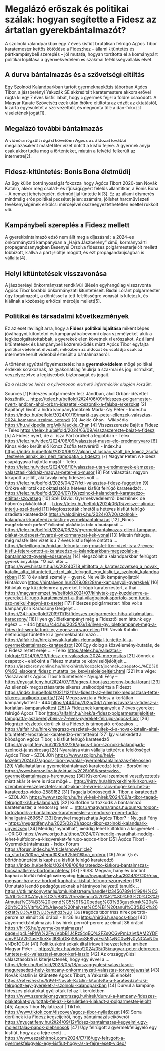 # Megalázó erőszak és politikai szálak: hogyan segítette a Fidesz az ártatlan gyerekbántalmazót?

A szolnoki kalandparkban egy 7 éves kisfiút brutálisan felrúgó Agócs Tibor karatemester kettős kötődése a Fideszhez – állami kitüntetés és pártkampánybeli szereplés – jól mutatja, hogyan torzította el a kormánypárt politikai lojalitása a gyermekvédelem és szakmai felelősségvállalás elvét.

## A durva bántalmazás és a szövetségi eltiltás  
Egy Szolnoki Kalandparkban tartott gyermeknapközis táborban Agócs Tibor, a jászberényi Yakuzák SE akkreditált karatemestere akkora erővel rúgta ki egy 7 éves kisfiú lábát, hogy a gyermek fejjel a földre csapódott. A Magyar Karate Szövetség ezek után örökre eltiltotta az edzőt az oktatástól, kizárta egyesületét a szervezetből, és megvonta tőle a dan-fokozat viseletének jogát[1].

## Megalázó további bántalmazás  
A videóra rögzült rúgást követően Agócs az áldozat további megalázásaként másfél liter vizet öntött a kisfiú fejére. A gyermek anyja csak akkor tudta meg a történteket, miután a felvétel felkerült az internetre[2].

## Fidesz-kitüntetés: Bonis Bona életműdíj  
Az ügy külön botrányosságát fokozza, hogy Agócs Tibort 2020-ban Novák Katalin, akkor még család- és ifjúságügyért felelős államtitkár, a Bonis Bona – A nemzet tehetségeiért életműdíjjal tüntette ki[3]. Ez az állami elismerés mindmáig erős politikai pecsétet jelent számára, jóllehet harcművészeti tevékenységének erkölcsi mércéjével összeegyeztethetetlen esettel rukkolt elő.

## Kampánybeli szereplés a Fidesz mellett  
A gyerekbántalmazó edző nem állt meg a díjazásnál: a 2024-es önkormányzati kampányban a „Hajrá Jászberény” című, kormánypárti propagandaanyagban Besenyei Orsolya fideszes polgármesterjelölt mellett lobbizott, kiállva a párt jelöltje mögött, és ezt propagandaújságban is vállalta[4].

## Helyi kitüntetések visszavonása  
A jászberényi önkormányzat rendkívüli ülésén egyhangúlag visszavonta Agócs Tibor korábbi önkormányzati kitüntetéseit. Budai Lóránt polgármester úgy fogalmazott, a döntéssel a tett felelősségre vonását is kifejezik, és kiállnak a közösség erkölcsi mércéje mellett[5].

## Politikai és társadalmi következmények  
Ez az eset rávilágít arra, hogy a **Fidesz politikai lojalitása** miként képes jóváhagyni, kitüntetni és kampányába bevonni olyan személyeket, akik a legkiszolgáltatottabbak, a gyerekek ellen követnek el erőszakot. Az állami kitüntetések és kampánybeli közreműködés miatt Agócs Tibor egyfajta politikai védelmet élvezett, miközben az áldozat és családja csak az internetre került videóból értesült a bántalmazásról.  

A történet egyúttal figyelmeztetés: ha a **gyermekvédelem** mögé politikai érdekek sorakoznak, az gyakorlatilag felülírja a szakmai és jogi normákat, veszélyeztetve a legkisebbek biztonságát és jogait.  

*Ez a részletes leírás a nyilvánosan elérhető információk alapján készült.*

Sources
[1] Fideszes polgármester lesz Jándban, ahol Orbán-idézettel köszöntik ... https://telex.hu/belfold/2024/06/09/fideszes-polgarmester-nyert-jandban-ahol-orban-idezettel-koszontik-a-faluba-erkezoket
[2] Kapitányt hívott a hídra kampányfőnöknek Márki-Zay Péter - Index.hu https://index.hu/belfold/2024/01/19/marki-zay-peter-ellenzek-valasztas-2024-kampany-szalma-botond/
[3] Jackie Chan - Wikipédia https://hu.wikipedia.org/wiki/Jackie_Chan
[4] Visszaszerezte Baját a Fidesz - Telex https://telex.hu/belfold/2024/06/09/visszaszerezte-bajat-a-fidesz
[5] A Fidesz nyert, de a Tisza Párt örülhet a legjobban - Telex https://telex.hu/video/2024/06/09/valasztasi-musor-elo-eredmenyvaro
[6] Kínos videó került elő Koncz Zsófia testvéréről - Index.hu https://index.hu/belfold/2020/09/27/alpari_stilusban_szolt_be_koncz_zsofia_testvere_annak_aki_nem_tamogatja_a_fideszt/
[7] Magyar Péter: A Fidesz csapágyasra hajtotta magát - Telex https://telex.hu/video/2024/06/10/valasztas-utan-eredmenyek-elemzese-valasztasi-foldrajz-magyar-peter-elo-musor
[8] Fóti választás: nagyon kikapott a jelölt, aki tavaly még fideszes volt ... https://telex.hu/belfold/2025/04/27/foti-valasztas-fidesz-fuggetlen
[9] Örökre eltiltották az oktatástól a hétéves kisfiút felrúgó karateedzőt ... https://telex.hu/belfold/2024/07/19/szolnoki-kalandpark-karateedzo-eltiltas-szovetseg
[10] Szél Dávid: Gyermekvédelemről beszélnek, de háborús plakátokkal ... https://telex.hu/belfold/2024/06/15/veiszer-alinda-interju-szel-david
[11] Megfosztották címétől a hétéves kisfiút felrúgó szadista karateedzőt https://valodihirek.hu/2024/07/20/szolnoki-kalandpark-karateedzo-kisfiu-gyermekbantalmazas
[12] „Nincs megérdemelt pofon” felirattal plakátolja tele a budapesti ... https://telex.hu/belfold/2024/06/25/gyermekbantalmazas-elleni-kampany-plakat-budapest-fovarosi-onkormanyzat-kek-vonal
[13] Miután felrúgta, még másfél liter vizet is a 7 éves kisfiú fejére öntött a ... https://kekvillogo.hu/miutan-felrugta-meg-masfel-liter-vizet-is-a-7-eves-kisfiu-fejere-ontott-a-karateedzo-a-kalandparkban-megszolalt-a-bantalmazott-gyerek-edesanyja/
[14] Megszólalt a kalandparkban felrúgott gyerek anyukája: "Ő azt hitte ... https://www.hirstart.hu/hk/20240718_eltiltotta_a_karateszovetseg_a_novak_katalin_altal_kituntetett_edzot_aki_felrugott_egy_kisfiut_a_szolnoki_kalandparkban
[15] 18 év alatti személy = gyerek. Ne velük kampányoljatok! - Hintalovon https://hintalovon.hu/2019/08/28/ne-kampanyolj-gyerekkel/
[16] Kihívták egy küzdelemre a gyereket felrúgó karatemestert, a thai ... https://magyarnemzet.hu/belfold/2024/07/kihivtak-egy-kuzdelemre-a-gyereket-felrugo-karatemestert-a-thai-vilagbajnok-sportolo-sem-tudta-szo-nelkul-hagyni-az-esetet
[17] Fideszes polgármester: hiba volt a kampányban Karácsony Gergelyt ... https://24.hu/belfold/2019/11/15/fideszes-polgarmester-hiba-alkalmatlan-karacsony/
[18] Ilyen gyűlöletkampányt még a Fidesztől sem láttunk egy egész ... - 444 https://444.hu/2025/06/18/ilyen-gyuloletkampanyt-meg-a-fidesztol-sem-lattunk-egy-egesz-orszag-ellen
[19] Novák Katalin életműdíjjal tüntette ki a gyermekbántalmazó ... https://alfahir.hu/hirek/novak-katalin-eletmudijjal-tuntette-ki-a-gyermekbantalmazo-karateedzot
[20] Egy dolog a közvélemény-kutatás, de a Fidesz rejtett ereje ... - Telex https://telex.hu/valasztasi-foldrajz/2024/05/29/fidesz-ep-valasztas-2024-mozgositas
[21] Jönnek a csapatok – elsőként a Fidesz mutatta be képviselőjelöltjeit ... https://jaszberenyonline.hu/hirek/hirek/koezelet/joennek_csapatok_%E2%80%93_elsokent_fidesz_mutatta_be_kepviselojeloeltjeit.html
[22] Itt a vége: Visszavonták Agócs TIbor kitüntetését - Nyugati Fény – https://nyugatifeny.hu/2024/07/19/agocs-tibor-jaszbereny-budai-lorant
[23] Az ellenzék megosztása tette sikeres uralkodópárttá a Fideszt https://index.hu/belfold/2021/12/11/a-fideszt-az-ellenzek-megosztasa-tette-sikeres-uralkodo-partta/
[24] Megszavazta a Fidesz a korlátlan kampányköltést - 444 https://444.hu/2025/06/17/megszavazta-a-fidesz-a-korlatlan-kampanykoltest
[25] A Fidesznek kampányolt a 7 éves gyereket felrúgó Agócs Tibor https://alfahir.hu/hirek/a-fidesz-polgarmesterjeloltjet-tamogatta-jaszberenyben-a-7-eves-gyereket-felrugo-agocs-tibor
[26] Megrázó részletek derültek ki a Fideszt is támogató, erőszakos ... https://alfahir.hu/hirek/megrazo-reszletek-derultek-ki-a-novak-katalin-altal-kituntetett-eroszakos-karateedzo-remtetteirol
[27] Így viselkedett a bíróságon Agócs Tibor, a kisfiút felrúgó karateedző https://nyugatifeny.hu/2025/02/26/agocs-tibor-szolnoki-kalandpark-szolnoki-jarasbirosag
[28] Nyaralása után vállalja tettéért a felelősséget Agócs Tibor - SZOLJON https://www.szoljon.hu/helyi-kozelet/2024/07/agocs-tibor-nyaralas-gyermekbantalmazas-felelosseg
[29] Vállalhatatlan a gyermekbántalmazó karateedző tette - BorsOnline https://www.borsonline.hu/aktualis/2025/05/karateedzo-gyermekbantalmazas-harcmuvesz
[30] Kiskorúval szembeni veszélyeztetés miatt akár öt évre is rács mögé ... https://hirtv.hu/ahirtvkekhirei/kiskoruval-szembeni-veszelyeztetes-miatt-akar-ot-evre-is-racs-moge-kerulhet-a-karateedzo-video-2589162
[31] Tagadja bűnösségét A. Tibor, a karateedző - SZOLJON https://www.szoljon.hu/helyi-kek-hirek/2024/09/a-tibor-tagad-felrugott-kisfiu-kalandpark
[32] Külföldön tartózkodik a bántalmazó karatemester, a rendőrség nem ... https://magyarnarancs.hu/bun/kulfoldon-tartozkodik-a-bantalmazo-karatemester-a-rendorseg-nem-tudta-kihallgatni-269657
[33] Ennyivel megúszhatja Agócs Tibor? - Nyugati Fény – https://nyugatifeny.hu/2025/02/21/agocs-tibor-szolnoki-kalandpark-ugyeszseg
[34] Meddig "nyaralhat", meddig lehet külföldön a kisgyereket ... - ORIGO https://www.origo.hu/itthon/2024/07/meddig-nyaralhat-meddig-lehet-kulfoldon-a-kisgyereket-felrugo-agocs-tibor
[35] Agócs Tibor! - Gyermekbántalmazás - Index Fórum https://forum.index.hu/Article/showArticle?na_start=251&na_step=30&t=9255619&na_order=
[36] Akár 7,5 év börtönbüntetést is kaphat a kisfiút felrúgó karateedző https://index.hu/belfold/2024/08/06/karateedzo-kiskoru-bantalmazas-bocsanatkeres-bortonbuntetes/
[37] FRISS: Megvan, hány év börtönt kaphat a kisfiút felrúgó szörnyeteg https://nyugatifeny.hu/2024/07/20/friss-megvan-hany-ev-bortont-kaphat-a-kisfiut-felrugo-szornyeteg
[38] Útmutató leendő pedagógusoknak a hátrányos helyzetű tanulók ... https://dtk.tankonyvtar.hu/xmlui/bitstream/handle/123456789/14199/H%C3%A1tr%C3%A1nyb%C3%B3l%20reziliencia%20%E2%80%93%20%C3%9Atmutat%C3%B3%20leend%C5%91%20pedag%C3%B3gusoknak%20a%20h%C3%A1tr%C3%A1nyos%20helyzet%C5%B1%20tanul%C3%B3k%20oktat%C3%A1s%C3%A1hoz%20
[39] #agócs tibor friss hírek percről-percre az elmúlt 36 órából - hir36.hu https://hir36.hu/agocs-tibor
[40] #gyermekbántalmazás friss hírek percről-percre az elmúlt 36 órából https://hir36.hu/gyermekbantalmazas?page=Ip4LFePhW%2FwkVbbB1J4Rz94qEQ%2FZsOCGvPmLzivtNAM2YDFamvPfJV2PGasHfkeXgitBSIoOKgS8avcSE8IydFsiMjAyNC0wNy0yNCAxNDoyNDo1OCJd
[41] Politikusként sokak által irigyelt helyzet lehet, amiben Magyar Péter ... https://telex.hu/video/2024/05/05/magyar-peter-debrecen-tuntetes-elo-valasztasi-musor-keri-laszlo
[42] Az országgyűlési választásokra is kiterjesztenék, hogy egy évvel a ... https://telex.hu/belfold/2023/05/18/orszaggyulesi-valasztasok-meguresedett-hely-kampany-onkormanyzati-valasztas-torvenyjavaslat
[43] Novák Katalin is kitüntette Agócs Tibort, a Yakuzák SE elnökét https://refresher.hu/5964-Novak-Katalin-kituntette-a-karateedzot-aki-felrugott-egy-gyereket-a-szolnoki-kalandparkban
[44] Durvul a kampány: fideszes plakátokat gyújtottak fel az I. kerületben https://www.szeretlekmagyarorszag.hu/hirek/durvul-a-kampany-fideszes-plakatokat-gyujtottak-fel-az-i-keruletben-kiakadt-a-polgarmester-jelolt/
[45] Agocs Tibor Nyilatkozat | TikTok https://www.tiktok.com/discover/agocs-tibor-nyilatkozat
[46] Sorra derülnek ki a Fidesz kegyeljeiről, hogy bántalmazás elkövetői https://nyugatifeny.hu/2024/09/12/fidesz-bantalmazas-kegyelmi-ugy-molesztalas-papok-plebanosok
[47] Úgy felrúgott a gyermekfelügyelő egy kisfiút, hogy az a fejre esett ... https://www.eszakhirnok.com/2024/07/16/ugy-felrugott-a-gyermekfelugyelo-egy-kisfiut-hogy-az-a-fejre-esett-video/
